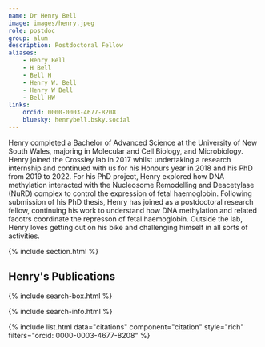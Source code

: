 ```yaml
---
name: Dr Henry Bell 
image: images/henry.jpeg
role: postdoc
group: alum
description: Postdoctoral Fellow
aliases:
    - Henry Bell
    - H Bell
    - Bell H
    - Henry W. Bell
    - Henry W Bell
    - Bell HW
links:
    orcid: 0000-0003-4677-8208
    bluesky: henrybell.bsky.social
---
```


Henry completed a Bachelor of Advanced Science at the University of New South Wales, majoring in Molecular and Cell Biology, and Microbiology. Henry joined the Crossley lab in 2017 whilst undertaking a research internship and continued with us for his Honours year in 2018 and his PhD from 2019 to 2022. For his PhD project, Henry explored how DNA methylation interacted with the Nucleosome Remodelling and Deacetylase (NuRD) complex to control the expression of fetal haemoglobin. Following submission of his PhD thesis, Henry has joined as a postdoctoral research fellow, continuing his work to understand how DNA methylation and related facotrs coordinate the represson of fetal haemoglobin. Outside the lab, Henry loves getting out on his bike and challenging himself in all sorts of activities. 

{% include section.html %}
## Henry's Publications
{% include search-box.html %}

{% include search-info.html %}

{% include list.html data="citations" component="citation" style="rich" filters="orcid: 0000-0003-4677-8208" %}